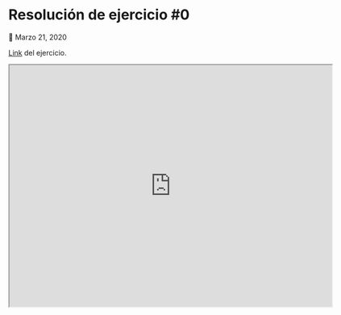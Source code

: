 # Resolución de ejercicio #0

📅 Marzo 21, 2020



[Link](https://lichess.org/training/61069) del ejercicio.

 <iframe width="640" height="480"
      src="https://www.youtube.com/embed/Kg2PkpFgVIU" allowfullscreen>
      </iframe>

